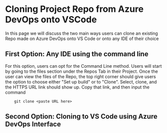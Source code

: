 # Cloning Project Repo from Azure DevOps onto VSCode

In this page we will discuss the two main ways users can clone an existing Repo made on Azure DevOps onto VS Code or onto any IDE of their choice

## First Option: Any IDE using the command line

For this option, users can opt for the Command Line method. Users will start by going to the files
section under the Repos Tab in their Project. Once the user can view the files of the Repo, the top right corner should give users the option to choose either "Set up build" or to "Clone". Select, clone, and the HTTPS URL link should show up. Copy that link, and then input the command 

        git clone <paste URL here>

## Second Option: Cloning to VS Code using Azure DevOps Interface

